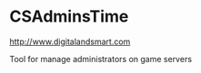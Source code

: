 CSAdminsTime
============

http://www.digitalandsmart.com

Tool for manage administrators on game servers
